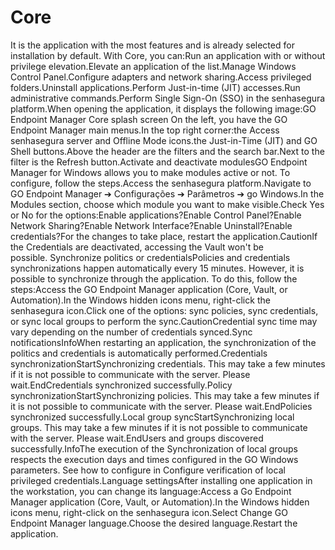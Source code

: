 # Core 

It is the application with the most features and is already selected for installation by default. With Core, you can:Run an application with or without privilege elevation.Elevate an application of the list.Manage Windows Control Panel.Configure adapters and network sharing.Access privileged folders.Uninstall applications.Perform Just-in-time (JIT) accesses.Run administrative commands.Perform Single Sign-On (SSO) in the senhasegura platform.When opening the application, it displays the following image:GO Endpoint Manager Core splash screen On the left, you have the GO Endpoint Manager main menus.In the top right corner:the Access senhasegura server and Offline Mode icons.the Just-in-Time (JIT) and GO Shell buttons.Above the header are the filters and the search bar.Next to the filter is the Refresh button.Activate and deactivate modulesGO Endpoint Manager for Windows allows you to make modules active or not. To configure, follow the steps.Access the senhasegura platform.Navigate to GO Endpoint Manager ➔ Configurações ➔ Parâmetros ➔ go Windows.In the Modules section, choose which module you want to make visible.Check Yes or No for the options:Enable applications?Enable Control Panel?Enable Network Sharing?Enable Network Interface?Enable Uninstall?Enable credentials?For the changes to take place, restart the application.CautionIf the Credentials are deactivated, accessing the Vault won't be possible. Synchronize politics or credentialsPolicies and credentials synchronizations happen automatically every 15 minutes. However, it is possible to synchronize through the application. To do this, follow the steps:Access the GO Endpoint Manager application (Core, Vault, or Automation).In the Windows hidden icons menu, right-click the senhasegura icon.Click one of the options: sync policies, sync credentials, or sync local groups to perform the sync.CautionCredential sync time may vary depending on the number of credentials synced.Sync notificationsInfoWhen restarting an application, the synchronization of the politics and credentials is automatically performed.Credentials synchronizationStartSynchronizing credentials. This may take a few minutes if it is not possible to communicate with the server. Please wait.EndCredentials synchronized successfully.Policy synchronizationStartSynchronizing policies. This may take a few minutes if it is not possible to communicate with the server. Please wait.EndPolicies synchronized successfully.Local group syncStartSynchronizing local groups. This may take a few minutes if it is not possible to communicate with the server. Please wait.EndUsers and groups discovered successfully.InfoThe execution of the Synchronization of local groups respects the execution days and times configured in the GO Windows parameters. See how to configure in Configure verification of local privileged credentials.Language settingsAfter installing one application in the workstation, you can change its language:Access a Go Endpoint Manager application (Core, Vault, or Automation).In the Windows hidden icons menu, right-click on the senhasegura icon.Select Change GO Endpoint Manager language.Choose the desired language.Restart the application.